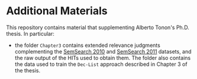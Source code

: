 # Additional Materials 

This repository contains material that supplementing Alberto Tonon's Ph.D. thesis.
In particular:

- the folder `Chapter3` contains extended relevance judgments complementing the [SemSearch 2010](http://km.aifb.kit.edu/ws/semsearch10/) and [SemSearch 2011](http://km.aifb.kit.edu/ws/semsearch11/) datasets, and the raw output of the HITs used to obtain them. The folder also contains the data used to train the `Dec-List` approach described in Chapter 3 of the thesis.

